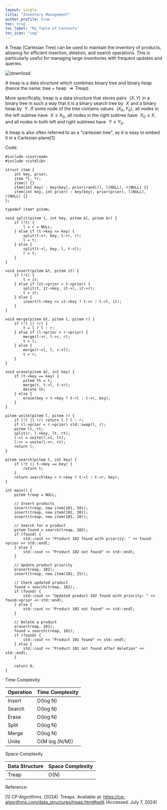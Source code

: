 ```yaml
---
layout: single
title: "Inventory Management"
author_profile: true
toc: true
toc_label: "My Table of Contents"
toc_icon: "cog"
---
```




A Treap (Cartesian Tree) can be used to maintain the inventory of products, allowing for efficient insertion, deletion, and search operations. This is particularly useful for managing large inventories with frequent updates and queries.

![download](https://github.com/Abhijna107/Abhijna107.github.io/assets/105065886/2987b44f-3c6d-4de4-aed6-72269292097b)

A treap is a data structure which combines binary tree and binary heap (hence the name: tree + heap  
$\Rightarrow$  Treap).

More specifically, treap is a data structure that stores pairs  
$(X, Y)$  in a binary tree in such a way that it is a binary search tree by  
$X$  and a binary heap by  
$Y$ . If some node of the tree contains values  
$(X_0, Y_0)$ , all nodes in the left subtree have  
$X \leq X_0$ , all nodes in the right subtree have  
$X_0 \leq X$ , and all nodes in both left and right subtrees have  
$Y \leq Y_0$ .

A treap is also often referred to as a "cartesian tree", as it is easy to embed it in a Cartesian plane[1]


Code:
```cp
#include <iostream>
#include <cstdlib>

struct item {
    int key, prior;
    item *l, *r;
    item() {}
    item(int key) : key(key), prior(rand()), l(NULL), r(NULL) {}
    item(int key, int prior) : key(key), prior(prior), l(NULL), r(NULL) {}
};

typedef item* pitem;

void split(pitem t, int key, pitem &l, pitem &r) {
    if (!t) {
        l = r = NULL;
    } else if (t->key <= key) {
        split(t->r, key, t->r, r);
        l = t;
    } else {
        split(t->l, key, l, t->l);
        r = t;
    }
}

void insert(pitem &t, pitem it) {
    if (!t) {
        t = it;
    } else if (it->prior > t->prior) {
        split(t, it->key, it->l, it->r);
        t = it;
    } else {
        insert(t->key <= it->key ? t->r : t->l, it);
    }
}

void merge(pitem &t, pitem l, pitem r) {
    if (!l || !r) {
        t = l ? l : r;
    } else if (l->prior > r->prior) {
        merge(l->r, l->r, r);
        t = l;
    } else {
        merge(r->l, l, r->l);
        t = r;
    }
}

void erase(pitem &t, int key) {
    if (t->key == key) {
        pitem th = t;
        merge(t, t->l, t->r);
        delete th;
    } else {
        erase(key < t->key ? t->l : t->r, key);
    }
}

pitem unite(pitem l, pitem r) {
    if (!l || !r) return l ? l : r;
    if (l->prior < r->prior) std::swap(l, r);
    pitem lt, rt;
    split(r, l->key, lt, rt);
    l->l = unite(l->l, lt);
    l->r = unite(l->r, rt);
    return l;
}

pitem search(pitem t, int key) {
    if (!t || t->key == key) {
        return t;
    }
    return search(key < t->key ? t->l : t->r, key);
}

int main() {
    pitem treap = NULL;

    // Insert products
    insert(treap, new item(101, 50));
    insert(treap, new item(102, 30));
    insert(treap, new item(103, 20));

    // Search for a product
    pitem found = search(treap, 102);
    if (found) {
        std::cout << "Product 102 found with priority: " << found->prior << std::endl;
    } else {
        std::cout << "Product 102 not found" << std::endl;
    }

    // Update product priority
    erase(treap, 102);
    insert(treap, new item(102, 25));

    // Check updated product
    found = search(treap, 102);
    if (found) {
        std::cout << "Updated product 102 found with priority: " << found->prior << std::endl;
    } else {
        std::cout << "Product 102 not found" << std::endl;
    }

    // Delete a product
    erase(treap, 101);
    found = search(treap, 101);
    if (found) {
        std::cout << "Product 101 found" << std::endl;
    } else {
        std::cout << "Product 101 not found after deletion" << std::endl;
    }

    return 0;
}

```

Time Complexity

| Operation | Time Complexity |
|-----------|-----------------|
| Insert    | O(log N)        |
| Search    | O(log N)        |
| Erase     | O(log N)        |
| Split     | O(log N)        |
| Merge     | O(log N)        |
| Unite     | O(M log (N/M))  |

Space Complexity

| Data Structure | Space Complexity |
|----------------|------------------|
| Treap          | O(N)             |

Reference:

[1] CP-Algorithms. (2024). Treaps. Available at: https://cp-algorithms.com/data_structures/treap.html#split (Accessed: July 7, 2024)
